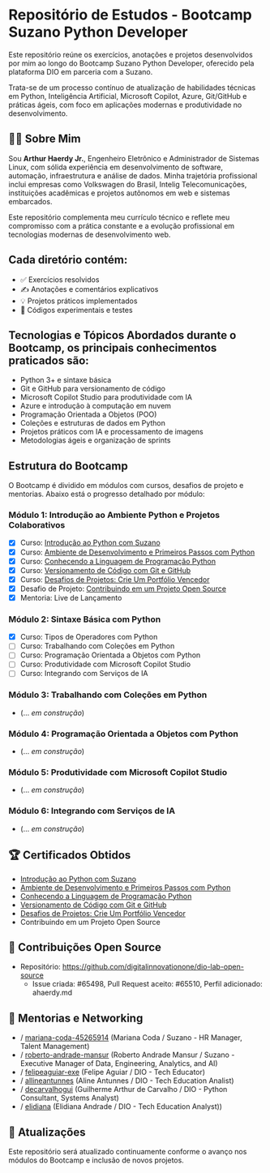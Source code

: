 # Repositório de Estudos - Bootcamp Suzano Python Developer

Este repositório reúne os exercícios, anotações e projetos desenvolvidos por mim ao longo do Bootcamp Suzano Python Developer, oferecido pela plataforma DIO em parceria com a Suzano.

Trata-se de um processo contínuo de atualização de habilidades técnicas em Python, Inteligência Artificial, Microsoft Copilot, Azure, Git/GitHub e práticas ágeis, com foco em aplicações modernas e produtividade no desenvolvimento.

## 👨‍💻 Sobre Mim

Sou **Arthur Haerdy Jr.**, Engenheiro Eletrônico e Administrador de Sistemas Linux, com sólida experiência em desenvolvimento de software, automação, infraestrutura e análise de dados. Minha trajetória profissional inclui empresas como Volkswagen do Brasil, Intelig Telecomunicações, instituições acadêmicas e projetos autônomos em web e sistemas embarcados.

Este repositório complementa meu currículo técnico e reflete meu compromisso com a prática constante e a evolução profissional em tecnologias modernas de desenvolvimento web.

## Cada diretório contém:

- ✅ Exercícios resolvidos
- ✍️ Anotações e comentários explicativos
- 💡 Projetos práticos implementados
- 🔧 Códigos experimentais e testes

## Tecnologias e Tópicos Abordados durante o Bootcamp, os principais conhecimentos praticados são:

- Python 3+ e sintaxe básica
- Git e GitHub para versionamento de código
- Microsoft Copilot Studio para produtividade com IA
- Azure e introdução à computação em nuvem
- Programação Orientada a Objetos (POO)
- Coleções e estruturas de dados em Python
- Projetos práticos com IA e processamento de imagens
- Metodologias ágeis e organização de sprints

## Estrutura do Bootcamp

O Bootcamp é dividido em módulos com cursos, desafios de projeto e mentorias. Abaixo está o progresso detalhado por módulo:

### Módulo 1: Introdução ao Ambiente Python e Projetos Colaborativos

- [x] Curso: [Introdução ao Python com Suzano](https://github.com/ahaerdy/dio-learning/tree/main/Suzano%20-%20Python%20Developer/Modulo_01/01-Curso%201-Introdu%C3%A7%C3%A3o%20ao%20Python%20com%20Suzano)
- [x] Curso: [Ambiente de Desenvolvimento e Primeiros Passos com Python](https://github.com/ahaerdy/dio-learning/tree/main/Suzano%20-%20Python%20Developer/Modulo_01/02-Curso%202-Ambiente%20de%20Desenvolvimento%20e%20Primeiros%20Passos%20com%20Python)
- [x] Curso: [Conhecendo a Linguagem de Programação Python](https://github.com/ahaerdy/DIO-learning/tree/main/Suzano%20-%20Python%20Developer/Modulo_01/03-Curso%203-Conhecendo%20a%20Linguagem%20de%20Programa%C3%A7%C3%A3o%20Python)
- [x] Curso: [Versionamento de Código com Git e GitHub](https://github.com/ahaerdy/DIO-learning/tree/main/Suzano%20-%20Python%20Developer/Modulo_01/04-Curso%204-Versionamento_de_Codigo_com_Git_e_GitHub)
- [x] Curso: [Desafios de Projetos: Crie Um Portfólio Vencedor](https://github.com/ahaerdy/DIO-learning/tree/main/Suzano%20-%20Python%20Developer/Modulo_01/05-Curso%205-Desafios_de_Projetos_Crie_Um_Portf%C3%B3lio_Vencedor)
- [x] Desafio de Projeto: [Contribuindo em um Projeto Open Source](https://github.com/ahaerdy/DIO-learning/tree/main/Suzano%20-%20Python%20Developer/Modulo_01/06-Desafio_de_Projeto_01_Contribuindo_em_um_Projeto_Open_Source_no_GitHub)
- [x] Mentoria: Live de Lançamento

### Módulo 2: Sintaxe Básica com Python
- [x] Curso: Tipos de Operadores com Python
- [ ] Curso: Trabalhando com Coleções em Python
- [ ] Curso: Programação Orientada a Objetos com Python
- [ ] Curso: Produtividade com Microsoft Copilot Studio
- [ ] Curso: Integrando com Serviços de IA

### Módulo 3: Trabalhando com Coleções em Python

- (... _em construção_)

### Módulo 4: Programação Orientada a Objetos com Python

- (... _em construção_)

### Módulo 5: Produtividade com Microsoft Copilot Studio

- (... _em construção_)

### Módulo 6: Integrando com Serviços de IA

- (... _em construção_)

## 🏆 Certificados Obtidos

- [Introdução ao Python com Suzano](https://hermes.dio.me/certificates/T2JYMJOX.pdf)
- [Ambiente de Desenvolvimento e Primeiros Passos com Python](https://hermes.dio.me/certificates/CCAOJIT3.pdf)
- [Conhecendo a Linguagem de Programação Python](https://hermes.dio.me/certificates/BRMRBL10.pdf)
- [Versionamento de Código com Git e GitHub](https://hermes.dio.me/certificates/F10OC6FU.pdf)
- [Desafios de Projetos: Crie Um Portfólio Vencedor](https://hermes.dio.me/certificates/UILKVHSN.pdf)
- Contribuindo em um Projeto Open Source

## 🔗 Contribuições Open Source

- Repositório: https://github.com/digitalinnovationone/dio-lab-open-source
    - Issue criada: #65498, Pull Request aceito: #65510, Perfil adicionado: ahaerdy.md

## 💬 Mentorias e Networking

- / [mariana-coda-45265914](https://www.linkedin.com/in/mariana-coda-45265914/) (Mariana Coda / Suzano - HR Manager, Talent Management)
- / [roberto-andrade-mansur](https://www.linkedin.com/in/roberto-andrade-mansur/) (Roberto Andrade Mansur / Suzano - Executive Manager of Data, Engineering, Analytics, and AI)
- / [felipeaguiar-exe](https://www.linkedin.com/in/felipeaguiar-exe/) (Felipe Aguiar / DIO - Tech Educator)
- / [allineantunnes](https://www.linkedin.com/in/allineantunnes/) (Aline Antunnes / DIO - Tech Education Analist)
- / [decarvalhogui](https://www.linkedin.com/in/decarvalhogui/) (Guilherme Arthur de Carvalho / DIO - Python Consultant, Systems Analyst)
- / [elidiana](https://www.linkedin.com/in/elidiana/) (Elidiana Andrade / DIO - Tech Education Analyst))

## 🔄 Atualizações

Este repositório será atualizado continuamente conforme o avanço nos módulos do Bootcamp e inclusão de novos projetos.

